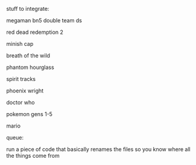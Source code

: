 stuff to integrate:

megaman bn5 double team ds

red dead redemption 2

minish cap

breath of the wild 

phantom hourglass

spirit tracks

phoenix wright

doctor who

pokemon gens 1-5

mario

queue:

run a piece of code that basically renames the files so you know where all the things come from
